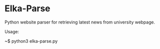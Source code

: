 # Elka-Parse

Python website parser for retrieving latest news from university webpage.

Usage:

~$ python3 elka-parse.py
